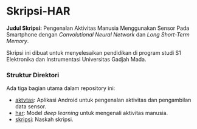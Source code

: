# Skripsi-HAR

**Judul Skripsi:** Pengenalan Aktivitas Manusia Menggunakan Sensor Pada Smartphone dengan _Convolutional Neural Network_ dan _Long Short-Term Memory_.

Skripsi ini dibuat untuk menyelesaikan pendidikan di program studi S1 Elektronika dan Instrumentasi Universitas Gadjah Mada.

### Struktur Direktori

Ada tiga bagian utama dalam repository ini:

- [aktvtas](https://github.com/ilhamadun/aktvtas): Aplikasi Android untuk pengenalan aktivitas dan pengambilan data sensor.
- [har](https://github.com/ilhamadun/skripsi-har/tree/master/har): Model _deep learning_ untuk mengenali aktivitas manusia.
- [skripsi](https://github.com/ilhamadun/skripsi-har/tree/master/skripsi): Naskah skripsi.
